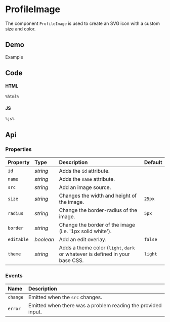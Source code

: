 # ProfileImage
The component `ProfileImage` is used to create an SVG icon with a custom size and color.

## Demo

<div class="example">
  <div class="header">Example</div>
  <div class="content">
    <profile-image
      id="profile-image-example-editable"
      size="150px"
      editable>
    </profile-image>
  </div>
</div>

## Code

#### HTML
```html
%html%
```

#### JS
```js
%js%
```

## Api

### Properties

| Property | Type | Description | Default |
| :--- | :--- | :--- | :--- |
| `id` | *string* | Adds the `id` attribute. | |
| `name` | *string* | Adds the `name` attribute. | |
| `src` | *string* | Add an image source. | |
| `size` | *string* | Changes the width and height of the image. | `25px` |
| `radius` | *string* | Change the border-radius of the image. | `5px` |
| `border` | *string* | Change the border of the image (i.e. '1px solid white'). |  |
| `editable` | *boolean* | Add an edit overlay. | `false` |
| `theme` | *string* | Adds a theme color (`light`, `dark` or whatever is defined in your base CSS. | `light` |

### Events
| Name | Description |
| :--- | :--- |
| `change` | Emitted when the `src` changes. |
| `error` | Emitted when there was a problem reading the provided input. |
